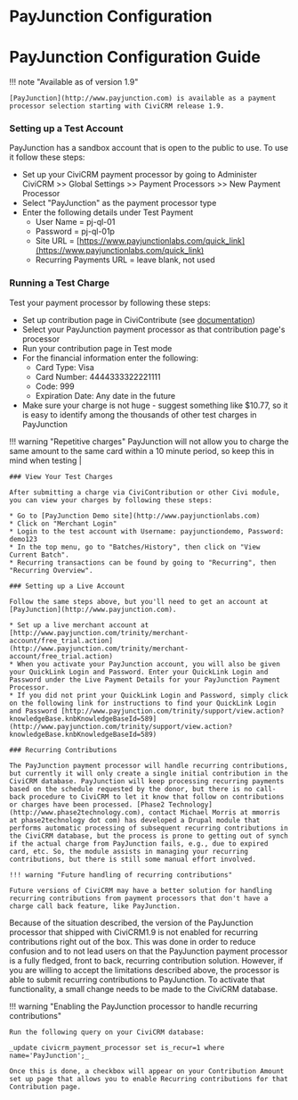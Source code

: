 # PayJunction Configuration

# PayJunction Configuration Guide

!!! note "Available as of version 1.9"

    [PayJunction](http://www.payjunction.com) is available as a payment processor selection starting with CiviCRM release 1.9.


### Setting up a Test Account

PayJunction has a sandbox account that is open to the public to use. To use it follow these steps:

* Set up your CiviCRM payment processor by going to Administer CiviCRM >> Global Settings >> Payment Processors >> New Payment Processor
* Select "PayJunction" as the payment processor type
* Enter the following details under Test Payment
    * User Name = pj-ql-01
    * Password = pj-ql-01p
    * Site URL = [https://www.payjunctionlabs.com/quick_link](https://www.payjunctionlabs.com/quick_link)
    * Recurring Payments URL = leave blank, not used

### Running a Test Charge

Test your payment processor by following these steps:

* Set up contribution page in CiviContribute (see [documentation](http://wiki.civicrm.org/confluence/display/CRMDOC/CiviContribute+Admin))
* Select your PayJunction payment processor as that contribution page's processor
* Run your contribution page in Test mode
* For the financial information enter the following:
    * Card Type: Visa
    * Card Number: 4444333322221111
    * Code: 999
    * Expiration Date: Any date in the future
* Make sure your charge is not huge - suggest something like $10.77, so it is easy to identify among the thousands of other test charges in PayJunction

!!! warning "Repetitive charges"
     PayJunction will not allow you to charge the same amount to the same card within a 10 minute period, so keep this in mind when testing |

    ### View Your Test Charges

    After submitting a charge via CiviContribution or other Civi module, you can view your charges by following these steps:

    * Go to [PayJunction Demo site](http://www.payjunctionlabs.com)
    * Click on "Merchant Login"
    * Login to the test account with Username: payjunctiondemo, Password: demo123
    * In the top menu, go to "Batches/History", then click on "View Current Batch".
    * Recurring transactions can be found by going to "Recurring", then "Recurring Overview".

    ### Setting up a Live Account

    Follow the same steps above, but you'll need to get an account at [PayJunction](http://www.payjunction.com).

    * Set up a live merchant account at [http://www.payjunction.com/trinity/merchant-account/free_trial.action](http://www.payjunction.com/trinity/merchant-account/free_trial.action)
    * When you activate your PayJunction account, you will also be given your QuickLink Login and Password. Enter your QuickLink Login and Password under the Live Payment Details for your PayJunction Payment Processor.
    * If you did not print your QuickLink Login and Password, simply click on the following link for instructions to find your QuickLink Login and Password [http://www.payjunction.com/trinity/support/view.action?knowledgeBase.knbKnowledgeBaseId=589](http://www.payjunction.com/trinity/support/view.action?knowledgeBase.knbKnowledgeBaseId=589)

    ### Recurring Contributions

    The PayJunction payment processor will handle recurring contributions, but currently it will only create a single initial contribution in the CiviCRM database. PayJunction will keep processing recurring payments based on the schedule requested by the donor, but there is no call-back procedure to CiviCRM to let it know that follow on contributions or charges have been processed. [Phase2 Technology](http://www.phase2technology.com), contact Michael Morris at mmorris at phase2technology dot com) has developed a Drupal module that performs automatic processing of subsequent recurring contributions in the CiviCRM database, but the process is prone to getting out of synch if the actual charge from PayJunction fails, e.g., due to expired card, etc. So, the module assists in managing your recurring contributions, but there is still some manual effort involved.

    !!! warning "Future handling of recurring contributions"

    Future versions of CiviCRM may have a better solution for handling recurring contributions from payment processors that don't have a charge call back feature, like PayJunction.


Because of the situation described, the version of the PayJunction processor that shipped with CiviCRM1.9 is not enabled for recurring contributions right out of the box. This was done in order to reduce confusion and to not lead users on that the PayJunction payment processor is a fully fledged, front to back, recurring contribution solution. However, if you are willing to accept the limitations described above, the processor is able to submit recurring contributions to PayJunction. To activate that functionality, a small change needs to be made to the CiviCRM database.

!!! warning "Enabling the PayJunction processor to handle recurring contributions"

    Run the following query on your CiviCRM database:

    _update civicrm_payment_processor set is_recur=1 where name='PayJunction';_

    Once this is done, a checkbox will appear on your Contribution Amount set up page that allows you to enable Recurring contributions for that Contribution page.